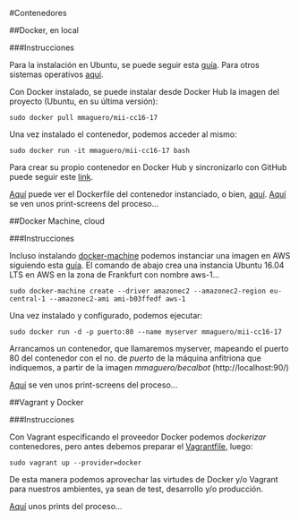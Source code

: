#Contenedores 

##Docker, en local

###Instrucciones

Para la instalación en Ubuntu, se puede seguir esta [guía](https://docs.docker.com/engine/installation/linux/ubuntulinux/). Para otros sistemas operativos [aquí](https://docs.docker.com/engine/installation/).

Con Docker instalado, se puede instalar desde Docker Hub la imagen del proyecto (Ubuntu, en su última versión):

`sudo docker pull mmaguero/mii-cc16-17`

Una vez instalado el contenedor, podemos acceder al mismo:

`sudo docker run -it mmaguero/mii-cc16-17 bash`

Para crear su propio contenedor en Docker Hub y sincronizarlo con GitHub puede seguir este [link](https://docs.docker.com/docker-hub/builds/).

[Aquí](https://github.com/mmaguero/MII-CC16-17/blob/master/Dockerfile) puede ver el Dockerfile del contenedor instanciado, o bien, [aquí](https://hub.docker.com/r/mmaguero/mii-cc16-17/). [Aquí](https://github.com/mmaguero/Ejercicios-CC16-17-MII/blob/master/Contenedores/README.md#hito-4) se ven unos print-screens del proceso...

##Docker Machine, cloud

###Instrucciones

Incluso instalando [docker-machine](https://docs.docker.com/machine/) podemos instanciar una imagen en AWS siguiendo esta [guía](https://docs.docker.com/machine/examples/aws/). El comando de abajo crea una instancia Ubuntu 16.04 LTS en AWS en la zona de Frankfurt con nombre aws-1...

`sudo docker-machine create --driver amazonec2 --amazonec2-region eu-central-1 --amazonec2-ami ami-b03ffedf aws-1`

Una vez instalado y configurado, podemos ejecutar:

`sudo docker run -d -p puerto:80 --name myserver mmaguero/mii-cc16-17`

Arrancamos un contenedor, que llamaremos myserver, mapeando el puerto 80 del contenedor con el no. de *puerto* de la máquina anfitriona que indiquemos, a partir de la imagen *mmaguero/becalbot* (http://localhost:90/)

[Aquí](https://github.com/mmaguero/Ejercicios-CC16-17-MII/blob/master/Contenedores/README.md#hito-4) se ven unos print-screens del proceso...

##Vagrant y Docker

###Instrucciones

Con Vagrant especificando el proveedor Docker podemos *dockerizar* contenedores, pero antes debemos preparar el [Vagrantfile](Vagrantfile), luego:

`sudo vagrant up --provider=docker`

De esta manera podemos aprovechar las virtudes de Docker y/o Vagrant para nuestros ambientes, ya sean de test, desarrollo y/o producción.

[Aquí](https://github.com/mmaguero/Ejercicios-CC16-17-MII/tree/master/imgs/hitos/4/VagrantDocker) unos prints del proceso...
